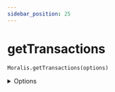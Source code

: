 ```yaml
---
sidebar_position: 25
---
```


#  getTransactions

`Moralis.getTransactions(options)`

<details><summary>Options</summary><br/>

- `chain` (default: 'Eth')
- `address`
- `order` (default: 'desc')
  
    
</details>

